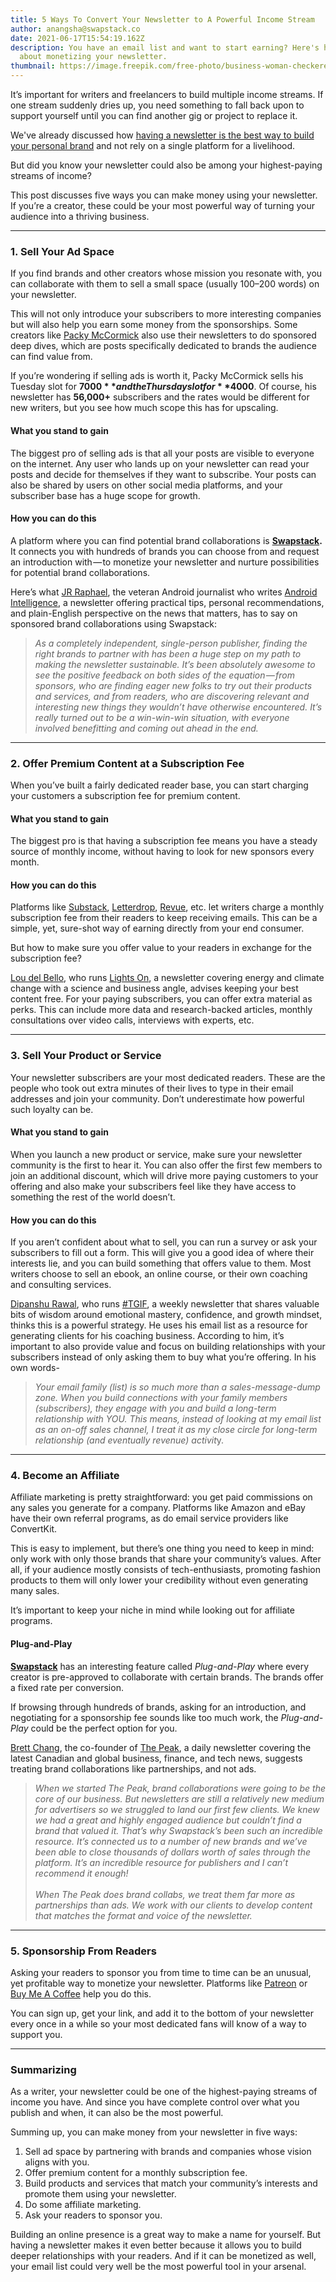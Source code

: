 ```yaml
---
title: 5 Ways To Convert Your Newsletter to A Powerful Income Stream
author: anangsha@swapstack.co
date: 2021-06-17T15:54:19.162Z
description: You have an email list and want to start earning? Here's how to go
  about monetizing your newsletter.
thumbnail: https://image.freepik.com/free-photo/business-woman-checkered-jacket-with-smile-while-sitting-desk-her-office_197531-10661.jpg
---
```


It’s important for writers and freelancers to build multiple income streams. If one stream suddenly dries up, you need something to fall back upon to support yourself until you can find another gig or project to replace it.

We've already discussed how [having a newsletter is the best way to build your personal brand](https://medium.com/swapstack-creator-content-hub/why-every-writer-needs-a-newsletter-and-how-to-build-one-3d705bbf44ba) and not rely on a single platform for a livelihood.

But did you know your newsletter could also be among your highest-paying streams of income?

This post discusses five ways you can make money using your newsletter. If you’re a creator, these could be your most powerful way of turning your audience into a thriving business.

---

### 1. Sell Your Ad Space

If you find brands and other creators whose mission you resonate with, you can collaborate with them to sell a small space (usually 100–200 words) on your newsletter.

This will not only introduce your subscribers to more interesting companies but will also help you earn some money from the sponsorships. Some creators like [Packy McCormick](https://www.notboring.co/) also use their newsletters to do sponsored deep dives, which are posts specifically dedicated to brands the audience can find value from.

If you’re wondering if selling ads is worth it, Packy McCormick sells his Tuesday slot for **$7000** and the Thursday slot for **$4000**. Of course, his newsletter has **56,000+** subscribers and the rates would be different for new writers, but you see how much scope this has for upscaling.

#### What you stand to gain

The biggest pro of selling ads is that all your posts are visible to everyone on the internet. Any user who lands up on your newsletter can read your posts and decide for themselves if they want to subscribe. Your posts can also be shared by users on other social media platforms, and your subscriber base has a huge scope for growth.

#### How you can do this

A platform where you can find potential brand collaborations is **[Swapstack](https://app.swapstack.co/).** It connects you with hundreds of brands you can choose from and request an introduction with — to monetize your newsletter and nurture possibilities for potential brand collaborations.

Here’s what [JR Raphael](https://www.jrstart.com/about-jr-raphael/), the veteran Android journalist who writes [Android Intelligence](https://www.androidintel.net/), a newsletter offering practical tips, personal recommendations, and plain-English perspective on the news that matters, has to say on sponsored brand collaborations using Swapstack:

> _As a completely independent, single-person publisher, finding the right brands to partner with has been a huge step on my path to making the newsletter sustainable. It’s been absolutely awesome to see the positive feedback on both sides of the equation — from sponsors, who are finding eager new folks to try out their products and services, and from readers, who are discovering relevant and interesting new things they wouldn’t have otherwise encountered. It’s really turned out to be a win-win-win situation, with everyone involved benefitting and coming out ahead in the end._

---

### 2. Offer Premium Content at a Subscription Fee

When you’ve built a fairly dedicated reader base, you can start charging your customers a subscription fee for premium content.

#### What you stand to gain

The biggest pro is that having a subscription fee means you have a steady source of monthly income, without having to look for new sponsors every month.

#### How you can do this

Platforms like [Substack](https://substack.com/), [Letterdrop](https://letterdrop.com/), [Revue](https://www.getrevue.co/), etc. let writers charge a monthly subscription fee from their readers to keep receiving emails. This can be a simple, yet, sure-shot way of earning directly from your end consumer.

But how to make sure you offer value to your readers in exchange for the subscription fee?

[Lou del Bello](https://twitter.com/loudelbello), who runs [Lights On](https://lightson.news/), a newsletter covering energy and climate change with a science and business angle, advises keeping your best content free. For your paying subscribers, you can offer extra material as perks. This can include more data and research-backed articles, monthly consultations over video calls, interviews with experts, etc.

---

### 3. Sell Your Product or Service

Your newsletter subscribers are your most dedicated readers. These are the people who took out extra minutes of their lives to type in their email addresses and join your community. Don’t underestimate how powerful such loyalty can be.

#### What you stand to gain

When you launch a new product or service, make sure your newsletter community is the first to hear it. You can also offer the first few members to join an additional discount, which will drive more paying customers to your offering and also make your subscribers feel like they have access to something the rest of the world doesn’t.

#### How you can do this

If you aren’t confident about what to sell, you can run a survey or ask your subscribers to fill out a form. This will give you a good idea of where their interests lie, and you can build something that offers value to them. Most writers choose to sell an ebook, an online course, or their own coaching and consulting services.

[Dipanshu Rawal](https://medium.com/u/70cf065e64f1), who runs [\#TGIF](dipanshurawal.com/emails), a weekly newsletter that shares valuable bits of wisdom around emotional mastery, confidence, and growth mindset, thinks this is a powerful strategy. He uses his email list as a resource for generating clients for his coaching business. According to him, it’s important to also provide value and focus on building relationships with your subscribers instead of only asking them to buy what you’re offering. In his own words-

> *Your email family (list) is so much more than a sales-message-dump zone. When you build connections with your family members (subscribers), they engage with you and build a long-term relationship with YOU. This means, instead of looking at my email list as an on-off sales channel, I treat it as my close circle for long-term relationship (and eventually revenue) activit*y.

---

### 4. Become an Affiliate 

Affiliate marketing is pretty straightforward: you get paid commissions on any sales you generate for a company. Platforms like Amazon and eBay have their own referral programs, as do email service providers like ConvertKit.

This is easy to implement, but there’s one thing you need to keep in mind: only work with only those brands that share your community’s values. After all, if your audience mostly consists of tech-enthusiasts, promoting fashion products to them will only lower your credibility without even generating many sales.

It’s important to keep your niche in mind while looking out for affiliate programs.

#### Plug-and-Play

**[Swapstack](https://app.swapstack.co/)** has an interesting feature called _Plug-and-Play_ where every creator is pre-approved to collaborate with certain brands. The brands offer a fixed rate per conversion.

If browsing through hundreds of brands, asking for an introduction, and negotiating for a sponsorship fee sounds like too much work, the _Plug-and-Play_ could be the perfect option for you.

[Brett Chang](https://www.linkedin.com/in/brett-chang-0747121a/), the co-founder of [The Peak](https://www.readthepeak.com/), a daily newsletter covering the latest Canadian and global business, finance, and tech news, suggests treating brand collaborations like partnerships, and not ads.

> _When we started The Peak, brand collaborations were going to be the core of our business. But newsletters are still a relatively new medium for advertisers so we struggled to land our first few clients. We knew we had a great and highly engaged audience but couldn’t find a brand that valued it. That’s why Swapstack’s been such an incredible resource. It’s connected us to a number of new brands and we’ve been able to close thousands of dollars worth of sales through the platform. It’s an incredible resource for publishers and I can’t recommend it enough!_ \
> \
> _When The Peak does brand collabs, we treat them far more as partnerships than ads. We work with our clients to develop content that matches the format and voice of the newsletter._

---

### 5. Sponsorship From Readers

Asking your readers to sponsor you from time to time can be an unusual, yet profitable way to monetize your newsletter. Platforms like [Patreon](https://www.patreon.com/) or [Buy Me A Coffee](https://www.buymeacoffee.com/) help you do this.

You can sign up, get your link, and add it to the bottom of your newsletter every once in a while so your most dedicated fans will know of a way to support you.

---

### Summarizing

As a writer, your newsletter could be one of the highest-paying streams of income you have. And since you have complete control over what you publish and when, it can also be the most powerful.

Summing up, you can make money from your newsletter in five ways:

1. Sell ad space by partnering with brands and companies whose vision aligns with you.
2. Offer premium content for a monthly subscription fee.
3. Build products and services that match your community’s interests and promote them using your newsletter.
4. Do some affiliate marketing.
5. Ask your readers to sponsor you.

Building an online presence is a great way to make a name for yourself. But having a newsletter makes it even better because it allows you to build deeper relationships with your readers. And if it can be monetized as well, your email list could very well be the most powerful tool in your arsenal.
